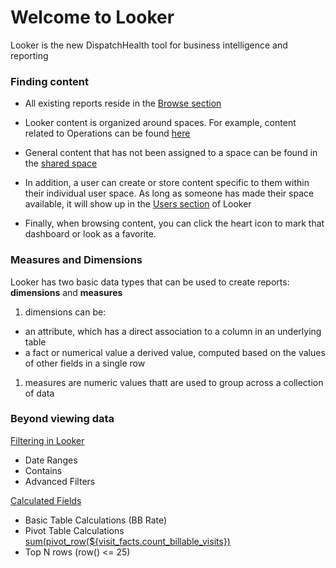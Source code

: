 # Welcome to Looker

Looker is the new DispatchHealth tool for business intelligence and reporting

### Finding content

+ All existing reports reside in the [Browse section](https://dispatchhealth.looker.com/browse)

+ Looker content is organized around spaces. For example, content related to Operations can be found [here](https://dispatchhealth.looker.com/spaces/44)

+ General content that has not been assigned to a space can be found in the [shared space](https://dispatchhealth.looker.com/spaces/home)

+ In addition, a user can create or store content specific to them within their individual user space.  As long as someone has made their space available, it will show up in the [Users section](https://dispatchhealth.looker.com/spaces/users) of Looker
+ Finally, when browsing content, you can click the heart icon to mark that dashboard or look as a favorite.

### Measures and Dimensions

Looker has two basic data types that can be used to create reports: **dimensions** and **measures**

1. dimensions can be:
+ an attribute, which has a direct association to a column in an underlying table
+ a fact or numerical value
 a derived value, computed based on the values of other fields in a single row

1. measures are numeric values thatt are used to group across a collection of data

### Beyond viewing data

[Filtering in Looker](https://docs.looker.com/reference/filter-expressions)

+ Date Ranges
+ Contains
+ Advanced Filters

[Calculated Fields](https://docs.looker.com/exploring-data/using-table-calculations)

+ Basic Table Calculations (BB Rate)
+ Pivot Table Calculations [sum(pivot_row(${visit_facts.count_billable_visits})](https://discourse.looker.com/t/aggregating-across-rows-row-totals-in-table-calculations-3-36/1894)
+ Top N rows (row() <= 25)
